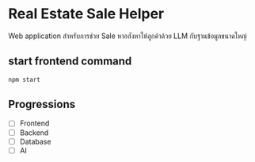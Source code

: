 # Real Estate Sale Helper

Web application สำหรับการช่วย Sale หาอสังหาให้ลูกค้าด้วย LLM กับฐานข้อมูลขนาดใหญ่ 

## start frontend command

```bash
npm start
```

## Progressions

- [ ] Frontend
- [ ] Backend
- [ ] Database
- [ ] AI